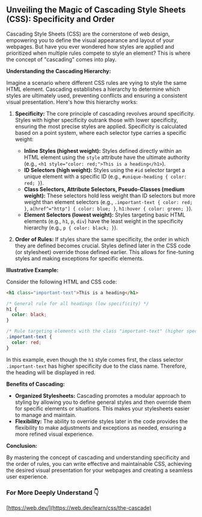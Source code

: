 ## Unveiling the Magic of Cascading Style Sheets (CSS): Specificity and Order

Cascading Style Sheets (CSS) are the cornerstone of web design, empowering you to define the visual appearance and layout of your webpages. But have you ever wondered how styles are applied and prioritized when multiple rules compete to style an element? This is where the concept of "cascading" comes into play.

**Understanding the Cascading Hierarchy:**

Imagine a scenario where different CSS rules are vying to style the same HTML element. Cascading establishes a hierarchy to determine which styles are ultimately used, preventing conflicts and ensuring a consistent visual presentation. Here's how this hierarchy works:

1. **Specificity:**  The core principle of cascading revolves around specificity. Styles with higher specificity outrank those with lower specificity, ensuring the most precise styles are applied. Specificity is calculated based on a point system, where each selector type carries a specific weight:

    * **Inline Styles (highest weight):** Styles defined directly within an HTML element using the `style` attribute have the ultimate authority (e.g., `<h1 style="color: red;">This is a heading</h1>`).
    * **ID Selectors (high weight):** Styles using the `#id` selector target a unique element with a specific ID (e.g., `#unique-heading { color: red; }`).
    * **Class Selectors, Attribute Selectors, Pseudo-Classes (medium weight):** These selectors hold less weight than ID selectors but more weight than element selectors (e.g., `.important-text { color: red; }`, `a[href^="http"] { color: blue; }`, `h1:hover { color: green; }`).
    * **Element Selectors (lowest weight):** Styles targeting basic HTML elements (e.g., `h1`, `p`, `div`) have the least weight in the specificity hierarchy (e.g., `p { color: black; }`).

2. **Order of Rules:**  If styles share the same specificity, the order in which they are defined becomes crucial. Styles defined later in the CSS code (or stylesheet) override those defined earlier. This allows for fine-tuning styles and making exceptions for specific elements.

**Illustrative Example:**

Consider the following HTML and CSS code:

```html
<h1 class="important-text">This is a heading</h1>
```

```css
/* General rule for all headings (low specificity) */
h1 {
  color: black;
}

/* Rule targeting elements with the class "important-text" (higher specificity) */
.important-text {
  color: red;
}
```

In this example, even though the `h1` style comes first, the class selector `.important-text` has higher specificity due to the class name. Therefore, the heading will be displayed in red.

**Benefits of Cascading:**

* **Organized Stylesheets:**  Cascading promotes a modular approach to styling by allowing you to define general styles and then override them for specific elements or situations. This makes your stylesheets easier to manage and maintain.
* **Flexibility:**  The ability to override styles later in the code provides the flexibility to make adjustments and exceptions as needed, ensuring a more refined visual experience.

**Conclusion:**

By mastering the concept of cascading and understanding specificity and the order of rules, you can write effective and maintainable CSS, achieving the desired visual presentation for your webpages and creating a seamless user experience.


### For More Deeply Understand 👇
[https://web.dev/](https://web.dev/learn/css/the-cascade)